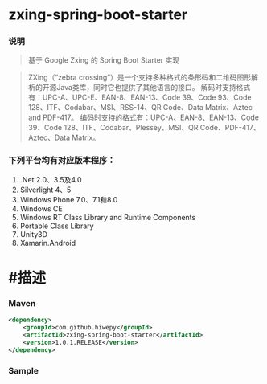 # zxing-spring-boot-starter

### 说明

 > 基于 Google Zxing 的 Spring Boot Starter 实现

 > ZXing（“zebra crossing”）是一个支持多种格式的条形码和二维码图形解析的开源Java类库，同时它也提供了其他语言的接口。
 > 解码时支持格式有：UPC-A、UPC-E、EAN-8、EAN-13、Code 39、Code 93、Code 128、ITF、Codabar、MSI、RSS-14、QR Code、Data Matrix、Aztec and PDF-417。
 > 编码时支持的格式有：UPC-A、EAN-8、EAN-13、Code 39、Code 128、ITF、Codabar、Plessey、MSI、QR Code、PDF-417、Aztec、Data Matrix。

### 下列平台均有对应版本程序：

1. .Net 2.0、3.5及4.0
1. Silverlight 4、5
1. Windows Phone 7.0、7.1和8.0
1. Windows CE
1. Windows RT Class Library and Runtime Components
1. Portable Class Library
1. Unity3D
1. Xamarin.Android

#描述
======================================================================





### Maven

``` xml
<dependency>
	<groupId>com.github.hiwepy</groupId>
	<artifactId>zxing-spring-boot-starter</artifactId>
	<version>1.0.1.RELEASE</version>
</dependency>
```

### Sample


